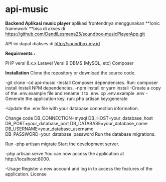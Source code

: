 # api-music
**Backend Aplikasi  music player**
aplikasi frontendnya menggunakan **ionic framework **bisa di akses di https://github.com/DandiLesmana25/soundbox-musicPlayerApp.git

API ini dapat diakses di  http://soundbox.my.id

**Requirments :**

PHP versi 8.x.x
Laravel Versi 9
DBMS (MySQL, etc)
Composer

**Installation**
Clone the repository or download the source code.

-git clone <repository-url>
-cd api-music
-Install Composer dependencies.
Run:
composer install
Install NPM dependencies.
-npm install
or
yarn install
-Create a copy of the .env.example file and rename it to .env.
cp .env.example .env
-Generate the application key.
run:
php artisan key:generate

-Update the .env file with your database connection information.

Change code
DB_CONNECTION=mysql
DB_HOST=your_database_host
DB_PORT=your_database_port
DB_DATABASE=your_database_name
DB_USERNAME=your_database_username
DB_PASSWORD=your_database_password
Run the database migrations.

Run
-php artisan migrate
Start the development server.

-php artisan serve
You can now access the application at http://localhost:8000.

-Usage
Register a new account and log in to access the features of the application.
License
